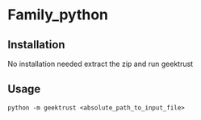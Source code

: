 # Family_python

## Installation

No installation needed extract the zip and run geektrust

## Usage

```terminal
python -m geektrust <absolute_path_to_input_file>
```
